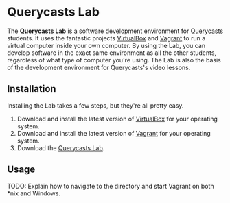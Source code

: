 # Querycasts Lab

The **Querycasts Lab** is a software development environment for [Querycasts](http://www.querycasts.com/) students. It uses the fantastic projects [VirtualBox](https://www.virtualbox.org/) and [Vagrant](http://www.vagrantup.com/) to run a virtual computer inside your own computer. By using the Lab, you can develop software in the exact same environment as all the other students, regardless of what type of computer you're using. The Lab is also the basis of the development environment for Querycasts's video lessons.

## Installation

Installing the Lab takes a few steps, but they're all pretty easy.

1. Download and install the latest version of [VirtualBox](https://www.virtualbox.org/wiki/Downloads) for your operating system.
1. Download and install the latest version of [Vagrant](http://downloads.vagrantup.com/) for your operating system.
1. Download the [Querycasts Lab](https://github.com/querycasts/lab/archive/master.zip).

## Usage

TODO: Explain how to navigate to the directory and start Vagrant on both *nix and Windows.
